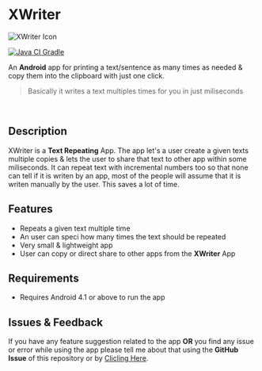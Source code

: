 # XWriter

![XWriter Icon](https://i.imgur.com/4YtK20c.png)

[![Java CI Gradle](https://github.com/Abir-Tx/XWriter/actions/workflows/gradle.yml/badge.svg)](https://github.com/Abir-Tx/XWriter/actions/workflows/gradle.yml)

An **Android** app for printing a text/sentence as many times as needed & copy them into the clipboard with just one click.

> Basically it writes a text multiples times for you in just miliseconds

<br>

## Description
XWriter is a **Text Repeating** App. The app let's a user create a given texts  multiple copies & lets the user to share that text to other app within some miliseconds. It can repeat text with incremental numbers too so that none can tell if it is writen by an app, most of the people will assume that it is writen manually by the user. This saves a lot of time. 

## Features
* Repeats a given text multiple time
* An user can speci how many times the text should be repeated
* Very small & lightweight app
* User can copy or direct share to other apps from the **XWriter** App

## Requirements
- Requires Android 4.1 or above to run the app

## Issues & Feedback
If you have any feature suggestion related to the app **OR** you find any issue or error while using the app please tell me about that using the **GitHub Issue** of this repository or by [Clicling Here](https://github.com/Abir-Tx/XWriter/issues/new/choose).
